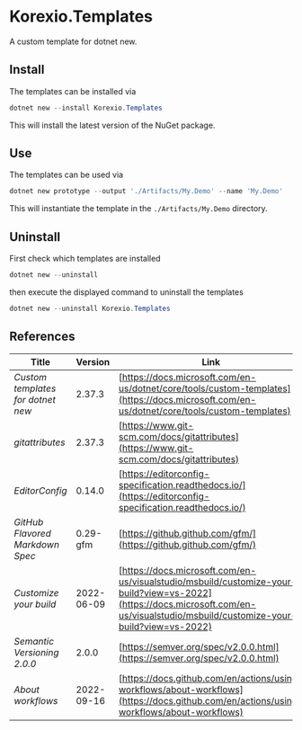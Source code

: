 # Korexio.Templates

A custom template for dotnet new.

## Install

The templates can be installed via

```powershell
dotnet new --install Korexio.Templates
```

This will install the latest version of the NuGet package.

## Use

The templates can be used via

```powershell
dotnet new prototype --output './Artifacts/My.Demo' --name 'My.Demo'
```

This will instantiate the template in the `./Artifacts/My.Demo` directory.

## Uninstall

First check which templates are installed

```powershell
dotnet new --uninstall
```

then execute the displayed command to uninstall the templates

```powershell
dotnet new --uninstall Korexio.Templates
```

## References

| Title                             | Version    | Link | Keywords |
| --------------------------------- | ---------- | ---- | -------- |
| *Custom templates for dotnet new* | 2.37.3     | [https://docs.microsoft.com/en-us/dotnet/core/tools/custom-templates](https://docs.microsoft.com/en-us/dotnet/core/tools/custom-templates) | `.template.config` |
| *gitattributes*                   | 2.37.3     | [https://www.git-scm.com/docs/gitattributes](https://www.git-scm.com/docs/gitattributes) | `.gitattributes` |
| *EditorConfig*                    | 0.14.0     | [https://editorconfig-specification.readthedocs.io/](https://editorconfig-specification.readthedocs.io/) | `.editorconfig` |
| *GitHub Flavored Markdown Spec*   | 0.29-gfm   | [https://github.github.com/gfm/](https://github.github.com/gfm/) | `.md` |
| *Customize your build*            | 2022-06-09 | [https://docs.microsoft.com/en-us/visualstudio/msbuild/customize-your-build?view=vs-2022](https://docs.microsoft.com/en-us/visualstudio/msbuild/customize-your-build?view=vs-2022) | `Directory.Build.props` |
| *Semantic Versioning 2.0.0*       | 2.0.0      | [https://semver.org/spec/v2.0.0.html](https://semver.org/spec/v2.0.0.html) ||
| *About workflows*                 | 2022-09-16 | [https://docs.github.com/en/actions/using-workflows/about-workflows](https://docs.github.com/en/actions/using-workflows/about-workflows) | `.github` `.yaml` |

